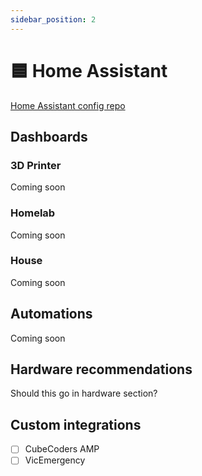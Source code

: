 ```yaml
---
sidebar_position: 2
---
```


# 🟦 Home Assistant

[Home Assistant config repo](https://github.com/Samywamy10/homeassistant-config)

## Dashboards

### 3D Printer

Coming soon

### Homelab

Coming soon

### House

Coming soon

## Automations

Coming soon

## Hardware recommendations

Should this go in hardware section?

## Custom integrations

- [ ] CubeCoders AMP
- [ ] VicEmergency